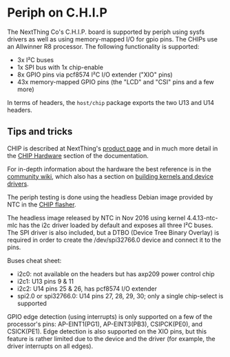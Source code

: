 # Periph on C.H.I.P

The NextThing Co's C.H.I.P. board is supported by periph using sysfs drivers
as well as using memory-mapped I/O for gpio pins. The CHIPs use an
Allwinner R8 processor. The following functionality is supported:

- 3x I²C buses
- 1x SPI bus with 1x chip-enable
- 8x GPIO pins via pcf8574 I²C I/O extender ("XIO" pins)
- 43x memory-mapped GPIO pins (the "LCD" and "CSI" pins and a few more)

In terms of headers, the `host/chip` package exports the two U13 and U14
headers.


## Tips and tricks

CHIP is described at NextThing's [product
page](https://www.getchip.com/pages/chip) and in much more detail in the [CHIP
Hardware](http://docs.getchip.com/chip.html#chip-hardware) section of the
documentation.

For in-depth information about the hardware the best reference is in the
[community wiki](http://www.chip-community.org/index.php/Hardware_Information),
which also has a section on [building kernels and device
drivers](http://www.chip-community.org/index.php/Kernel_Hacking).

The periph testing is done using the headless Debian image provided by NTC
in the [CHIP flasher](http://flash.getchip.com/).

The headless image released by NTC in Nov 2016 using kernel 4.4.13-ntc-mlc
has the i2c driver loaded by default and exposes all three I²C buses.
The SPI driver is also included, but a DTBO (Device Tree Binary Overlay)
is required in order to create the /dev/spi32766.0 device and connect it
to the pins.

Buses cheat sheet:

- i2c0: not available on the headers but has axp209 power control chip
- i2c1: U13 pins 9 & 11
- i2c2: U14 pins 25 & 26, has pcf8574 I/O extender
- spi2.0 or spi32766.0: U14 pins 27, 28, 29, 30; only a single
  chip-select is supported

GPIO edge detection (using interrupts) is only supported on a few of the
processor's pins: AP-EINT1(PG1), AP-EINT3(PB3), CSIPCK(PE0), and CSICK(PE1).
Edge detection is also supported on the XIO pins, but this feature is
rather limited due to the device and the driver (for example, the driver
interrupts on all edges).
